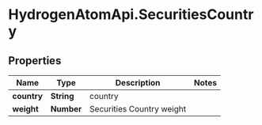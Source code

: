 # HydrogenAtomApi.SecuritiesCountry

## Properties
Name | Type | Description | Notes
------------ | ------------- | ------------- | -------------
**country** | **String** | country | 
**weight** | **Number** | Securities Country weight | 


